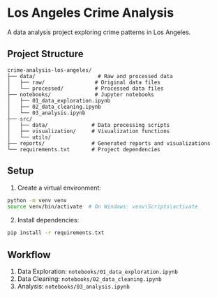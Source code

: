# Los Angeles Crime Analysis

A data analysis project exploring crime patterns in Los Angeles.

## Project Structure
```
crime-analysis-los-angeles/
├── data/                    # Raw and processed data
│   ├── raw/                # Original data files
│   └── processed/          # Processed data files
├── notebooks/              # Jupyter notebooks
│   ├── 01_data_exploration.ipynb
│   ├── 02_data_cleaning.ipynb
│   └── 03_analysis.ipynb
├── src/                   
│   ├── data/              # Data processing scripts
│   ├── visualization/     # Visualization functions
│   └── utils/            
├── reports/               # Generated reports and visualizations
└── requirements.txt       # Project dependencies
```

## Setup
1. Create a virtual environment:
```bash
python -m venv venv
source venv/bin/activate  # On Windows: venv\Scripts\activate
```

2. Install dependencies:
```bash
pip install -r requirements.txt
```

## Workflow
1. Data Exploration: `notebooks/01_data_exploration.ipynb`
2. Data Cleaning: `notebooks/02_data_cleaning.ipynb`
3. Analysis: `notebooks/03_analysis.ipynb`